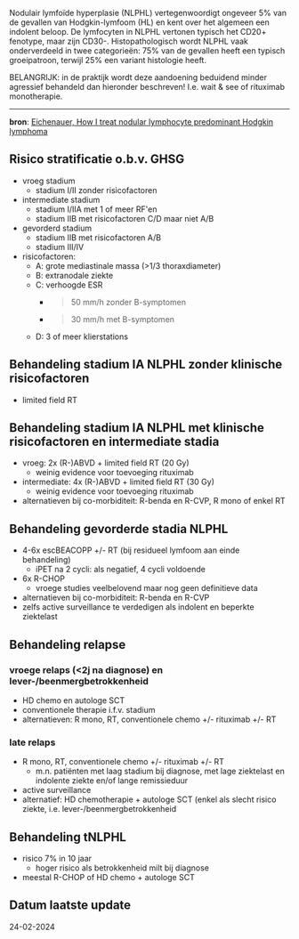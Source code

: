 Nodulair lymfoïde hyperplasie (NLPHL) vertegenwoordigt ongeveer 5% van de gevallen van Hodgkin-lymfoom (HL) en kent over het algemeen een indolent beloop. De lymfocyten in NLPHL vertonen typisch het CD20+ fenotype, maar zijn CD30-. Histopathologisch wordt NLPHL vaak onderverdeeld in twee categorieën: 75% van de gevallen heeft een typisch groeipatroon, terwijl 25% een variant histologie heeft. 

BELANGRIJK: in de praktijk wordt deze aandoening beduidend minder agressief behandeld dan hieronder beschreven! I.e. wait & see of rituximab monotherapie.
___
**bron**: [Eichenauer, How I treat nodular lymphocyte predominant Hodgkin lymphoma](https://ashpublications.org/blood/article/136/26/2987/463607/How-I-treat-nodular-lymphocyte-predominant-Hodgkin)
## Risico stratificatie o.b.v. GHSG
- vroeg stadium
	- stadium I/II zonder risicofactoren
- intermediate stadium
	- stadium I/IIA met 1 of meer RF'en
	- stadium IIB met risicofactoren C/D maar niet A/B
- gevorderd stadium
	- stadium IIB met risicofactoren A/B
	- stadium III/IV
- risicofactoren:
	- A: grote mediastinale massa (>1/3 thoraxdiameter)
	- B: extranodale ziekte
	- C: verhoogde ESR
		- >50 mm/h zonder B-symptomen
		- >30 mm/h met B-symptomen
	- D: 3 of meer klierstations
## Behandeling stadium IA NLPHL zonder klinische risicofactoren
- limited field RT
## Behandeling stadium IA NLPHL met klinische risicofactoren en intermediate stadia
- vroeg: 2x (R-)ABVD + limited field RT (20 Gy)
	- weinig evidence voor toevoeging rituximab
- intermediate: 4x (R-)ABVD + limited field RT (30 Gy)
	- weinig evidence voor toevoeging rituximab
- alternatieven bij co-morbiditeit: R-benda en R-CVP, R mono of enkel RT 
## Behandeling gevorderde stadia NLPHL
- 4-6x escBEACOPP +/- RT (bij residueel lymfoom aan einde behandeling)
	- iPET na 2 cycli: als negatief, 4 cycli voldoende
- 6x R-CHOP
	- vroege studies veelbelovend maar nog geen definitieve data
- alternatieven bij co-morbiditeit: R-benda en R-CVP
- zelfs active surveillance te verdedigen als indolent en beperkte ziektelast
## Behandeling relapse
### vroege relaps (<2j na diagnose) en lever-/beenmergbetrokkenheid
- HD chemo en autologe SCT
- conventionele therapie i.f.v. stadium
- alternatieven: R mono, RT, conventionele chemo +/- rituximab +/- RT
### late relaps
- R mono, RT, conventionele chemo +/- rituximab +/- RT
	- m.n. patiënten met laag stadium bij diagnose, met lage ziektelast en indolente ziekte en/of lange remissieduur
- active surveillance
- alternatief: HD chemotherapie + autologe SCT (enkel als slecht risico ziekte, i.e. lever-/beenmergbetrokkenheid
## Behandeling tNLPHL
- risico 7% in 10 jaar
	- hoger risico als betrokkenheid milt bij diagnose
- meestal R-CHOP of HD chemo + autologe SCT
## Datum laatste update
24-02-2024